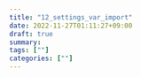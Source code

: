 ```yaml
---
title: "12_settings_var_import"
date: 2022-11-27T01:11:27+09:00
draft: true
summary: 
tags: [""]
categories: [""]
---
```



